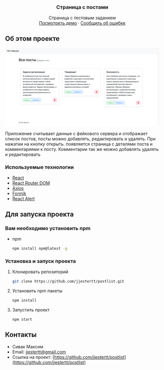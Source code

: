 <!-- PROJECT LOGO -->
<br />
<p align="center">
  <h3 align="center">Страница с постами</h3>

  <p align="center">
    Страница с тестовым заданием
    <br />
    <a href="https://jjestertt.github.io/postlist">Посмотреть демо</a>
    ·
    <a href="https://github.com/jjestertt/postlist/issues">Сообщить об ошибке</a>
  </p>
</p>

<!-- ABOUT THE PROJECT -->
## Об этом проекте
<p align="center">
<img src="https://raw.githubusercontent.com/jjestertt/postlist/master/screen.png" alt="screen" />
</p>

Приложение считывает данные с фейкового сервера и отображает список постов, посты можно добавлять, редактировать и удалять. При нажатии на кнопку открыть. появляется страница с деталями поста и комментариями к посту. Комментарии так же можно добавлять удалять и редактировать

### Используемые технологии

* [React](https://ru.reactjs.org/)
* [React Router DOM](https://reactrouter.com/)
* [Axios](https://github.com/axios/axios)
* [Formik](https://formik.org)
* [React Alert](https://github.com/schiehll/react-alert)



<!-- GETTING STARTED -->
## Для запуска проекта
### Вам необходимо установить npm
* npm
  ```sh
  npm install npm@latest -g
  ```

### Установка и запуск проекта

1. Клонировать репозиторий
   ```sh
   git clone https://github.com/jjestertt/postlist.git
   ```
2. Установить npm пакеты
   ```sh
   npm install
   ```
3. Запустить проект
   ```sh
   npm start
   ```

<!-- CONTACT -->
## Контакты

* Сивак Максим 
* Email: jjestertt@gmail.com
* Ссылка на проект: [https://github.com/jjestertt/postlist](https://github.com/jjestertt/postlist)
